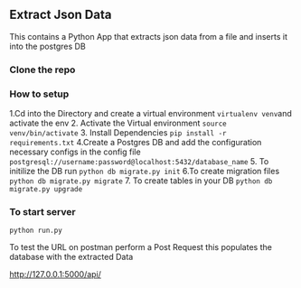 ## Extract Json Data
This contains a Python App that extracts json data from a file and inserts it into the  postgres DB

### Clone the repo 
### How to setup
1.Cd into the Directory and create a virtual environment `virtualenv venv`and activate the env 
2. Activate the Virtual environment `source venv/bin/activate`
3. Install Dependencies `pip install -r requirements.txt`
4.Create a Postgres DB and add the configuration necessary configs in the config file
`postgresql://username:password@localhost:5432/database_name`
5. To initilize the DB run 
`python db migrate.py init`
6.To create migration files
`python db migrate.py migrate`
7. To create tables in your DB
`python db  migrate.py upgrade`

### To start server
`python run.py`

To test the URL on postman perform a Post Request this populates the database with the extracted Data

http://127.0.0.1:5000/api/



